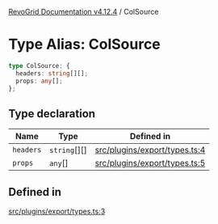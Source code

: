 [RevoGrid Documentation v4.12.4](README.md) / ColSource

# Type Alias: ColSource

```ts
type ColSource: {
  headers: string[][];
  props: any[];
};
```

## Type declaration

| Name | Type | Defined in |
| ------ | ------ | ------ |
| `headers` | `string`[][] | [src/plugins/export/types.ts:4](https://github.com/revolist/revogrid/blob/648f56ecfc5430eb0184373ea33dd565a6a33bb9/src/plugins/export/types.ts#L4) |
| `props` | `any`[] | [src/plugins/export/types.ts:5](https://github.com/revolist/revogrid/blob/648f56ecfc5430eb0184373ea33dd565a6a33bb9/src/plugins/export/types.ts#L5) |

## Defined in

[src/plugins/export/types.ts:3](https://github.com/revolist/revogrid/blob/648f56ecfc5430eb0184373ea33dd565a6a33bb9/src/plugins/export/types.ts#L3)
